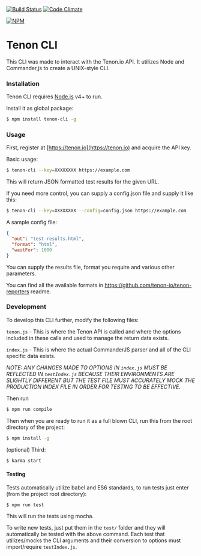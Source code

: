 [![Build Status](https://travis-ci.org/tenon-io/tenon-cli.svg?branch=master)](https://travis-ci.org/tenon-io/tenon-cli) [![Code Climate](https://codeclimate.com/github/tenon-io/tenon-cli/badges/gpa.svg)](https://codeclimate.com/github/tenon-io/tenon-cli)

[![NPM](https://nodei.co/npm/tenon-cli.png?downloads=true&downloadRank=true&stars=true)](https://nodei.co/npm/tenon-cli/)
# Tenon CLI

This CLI was made to interact with the Tenon.io API. It utilizes Node and Commander,js to create a UNIX-style CLI.

### Installation

Tenon CLI requires [Node.js](https://nodejs.org/) v4+ to run.

Install it as global package:

```sh
$ npm install tenon-cli -g
```

### Usage

First, register at [https://tenon.io](https://tenon.io) and acquire the API key.

Basic usage:

```sh
$ tenon-cli --key=XXXXXXXX https://example.com
```

This will return JSON formatted test results for the given URL.

If you need more control, you can supply a config.json file and supply it like this:

```sh
$ tenon-cli --key=XXXXXXXX --config=config.json https://example.com
```

A sample config file:

```json
{
  "out": "test-results.html",
  "format": "html",
  "waitFor": 1000
}
```

You can supply the results file, format you require and various other parameters.

You can find all the available formats in https://github.com/tenon-io/tenon-reporters readme. 


### Development

To develop this CLI further, modify the following files:

`tenon.js` - This is where the Tenon API is called and where the options included in these calls and used to manage the return data exists.

`index.js` - This is where the actual CommanderJS parser and all of the CLI specific data exists.

*NOTE: ANY CHANGES MADE TO OPTIONS IN `index.js` MUST BE REFLECTED IN `testIndex.js` BECAUSE THEIR ENVIRONMENTS ARE SLIGHTLY DIFFERENT BUT THE TEST FILE MUST ACCURATELY MOCK THE PRODUCTION INDEX FILE IN ORDER FOR TESTING TO BE EFFECTIVE.*

Then run
```sh
$ npm run compile
```

Then when you are ready to run it as a full blown CLI, run this from the root directory of the project:
```sh
$ npm install -g
```

(optional) Third:
```sh
$ karma start
```
#### Testing
Tests automatically utilize babel and ES6 standards, to run tests just enter (from the project root directory):
```
$ npm run test
```
This will run the tests using mocha.

To write new tests, just put them in the `test/` folder and they will automatically be tested with the above command. Each test that utilizes/mocks the CLI arguments and their conversion to options must import/require `testIndex.js`.

